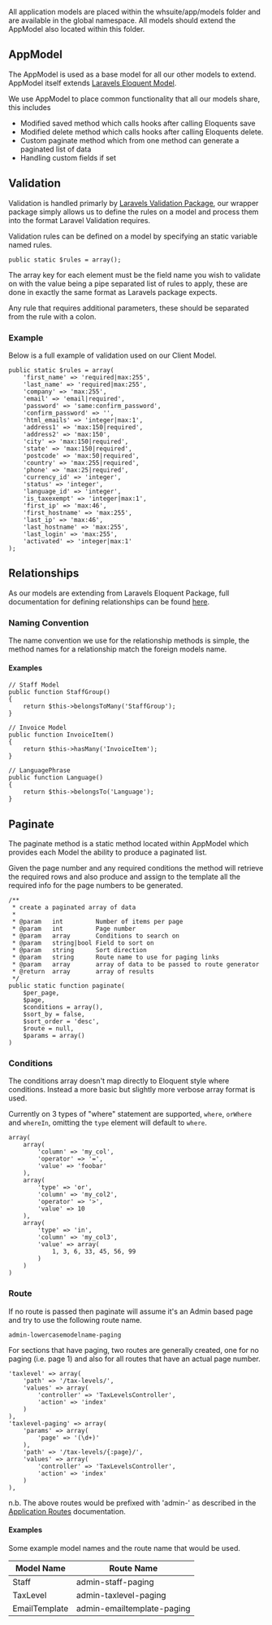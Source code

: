 All application models are placed within the whsuite/app/models folder and are available in the global namespace. All models should extend the AppModel also located within this folder.

## AppModel

The AppModel is used as a base model for all our other models to extend. AppModel itself extends [Laravels Eloquent Model](http://laravel.com/docs/4.2/eloquent).

We use AppModel to place common functionality that all our models share, this includes

* Modified saved method which calls hooks after calling Eloquents save
* Modified delete method which calls hooks after calling Eloquents delete.
* Custom paginate method which from one method can generate a paginated list of data
* Handling custom fields if set

## Validation

Validation is handled primarly by [Laravels Validation Package](http://laravel.com/docs/4.2/validation), our wrapper package simply allows us to define the rules on a model and process them into the format Laravel Validation requires.

Validation rules can be defined on a model by specifying an static variable named rules.

	public static $rules = array();
	
The array key for each element must be the field name you wish to validate on with the value being a pipe separated list of rules to apply, these are done in exactly the same format as Laravels package expects. 

Any rule that requires additional parameters, these should be separated from the rule with a colon.

### Example

Below is a full example of validation used on our Client Model.

    public static $rules = array(
        'first_name' => 'required|max:255',
        'last_name' => 'required|max:255',
        'company' => 'max:255',
        'email' => 'email|required',
        'password' => 'same:confirm_password',
        'confirm_password' => '',
        'html_emails' => 'integer|max:1',
        'address1' => 'max:150|required',
        'address2' => 'max:150',
        'city' => 'max:150|required',
        'state' => 'max:150|required',
        'postcode' => 'max:50|required',
        'country' => 'max:255|required',
        'phone' => 'max:25|required',
        'currency_id' => 'integer',
        'status' => 'integer',
        'language_id' => 'integer',
        'is_taxexempt' => 'integer|max:1',
        'first_ip' => 'max:46',
        'first_hostname' => 'max:255',
        'last_ip' => 'max:46',
        'last_hostname' => 'max:255',
        'last_login' => 'max:255',
        'activated' => 'integer|max:1'
    );
    
## Relationships

As our models are extending from Laravels Eloquent Package, full documentation for defining relationships can be found [here](http://laravel.com/docs/4.2/eloquent#relationships). 

### Naming Convention

The name convention we use for the relationship methods is simple, the method names for a relationship match the foreign models name.

#### Examples
	
	// Staff Model
	public function StaffGroup()
	{
		return $this->belongsToMany('StaffGroup');
	}
	
	// Invoice Model
	public function InvoiceItem()
	{
		return $this->hasMany('InvoiceItem');
	}

	// LanguagePhrase	
	public function Language()
	{
		return $this->belongsTo('Language');
	}
	
## Paginate

The paginate method is a static method located within AppModel which provides each Model the ability to produce a paginated list. 

Given the page number and any required conditions the method will retrieve the required rows and also produce and assign to the template all the required info for the page numbers to be generated.

    /**
     * create a paginated array of data
     *
     * @param   int         Number of items per page
     * @param   int         Page number
     * @param   array       Conditions to search on
     * @param   string|bool Field to sort on
     * @param   string      Sort direction
     * @param   string      Route name to use for paging links
     * @param   array       array of data to be passed to route generator
     * @return  array       array of results
     */
    public static function paginate(
    	$per_page, 
    	$page, 
    	$conditions = array(), 
    	$sort_by = false, 
    	$sort_order = 'desc', 
    	$route = null, 
    	$params = array()
    )
    
### Conditions

The conditions array doesn't map directly to Eloquent style where conditions. Instead a more basic but slightly more verbose array format is used.

Currently on 3 types of "where" statement are supported, `where`, `orWhere` and `whereIn`, omitting the `type` element will default to `where`.

    array(
        array(
            'column' => 'my_col',
            'operator' => '=',
            'value' => 'foobar'
        ),
        array(
            'type' => 'or',
            'column' => 'my_col2',
            'operator' => '>',
            'value' => 10
        ),
        array(
            'type' => 'in',
            'column' => 'my_col3',
            'value' => array(
                1, 3, 6, 33, 45, 56, 99
            )
        )
    )

### Route

If no route is passed then paginate will assume it's an Admin based page and try to use the following route name.

`admin-lowercasemodelname-paging`

For sections that have paging, two routes are generally created, one for no paging (i.e. page 1) and also for all routes that have an actual page number.

    'taxlevel' => array(
        'path' => '/tax-levels/',
        'values' => array(
            'controller' => 'TaxLevelsController',
            'action' => 'index'
        )
    ),
    'taxlevel-paging' => array(
        'params' => array(
            'page' => '(\d+)'
        ),
        'path' => '/tax-levels/{:page}/',
        'values' => array(
            'controller' => 'TaxLevelsController',
            'action' => 'index'
        )
    ),
    
n.b. The above routes would be prefixed with 'admin-' as described in the [Application Routes](/Developer/App/Routes) documentation.
    
#### Examples

Some example model names and the route name that would be used.

Model Name | Route Name
---------- | ----------
Staff | admin-staff-paging
TaxLevel | admin-taxlevel-paging
EmailTemplate | admin-emailtemplate-paging


